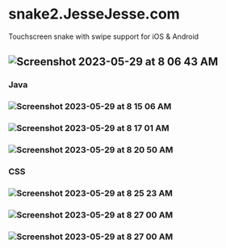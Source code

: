 # snake2.JesseJesse.com
Touchscreen snake with swipe support for iOS & Android
## ![Screenshot 2023-05-29 at 8 06 43 AM](https://github.com/sudo-self/snake2.JesseJesse.com/assets/119916323/0eea43cb-c16f-4daf-8706-934aa5e1e8ea)
### Java
### ![Screenshot 2023-05-29 at 8 15 06 AM](https://github.com/sudo-self/snake2.JesseJesse.com/assets/119916323/f3a95e70-fe69-42e2-ada6-6fcab8f5f1f8)
### ![Screenshot 2023-05-29 at 8 17 01 AM](https://github.com/sudo-self/snake2.JesseJesse.com/assets/119916323/4ffc6ca2-c7f6-4add-abe7-0af5fd0f4b85)
### ![Screenshot 2023-05-29 at 8 20 50 AM](https://github.com/sudo-self/snake2.JesseJesse.com/assets/119916323/6592585e-e63b-431b-bb06-c529bbb2bafc)
### CSS
### ![Screenshot 2023-05-29 at 8 25 23 AM](https://github.com/sudo-self/snake2.JesseJesse.com/assets/119916323/728144d9-c6be-4ccc-8478-68b3c74660af)
### ![Screenshot 2023-05-29 at 8 27 00 AM](https://github.com/sudo-self/snake2.JesseJesse.com/assets/119916323/1b95eb3a-008c-4863-b8ef-14cb7ec173b7)
### ![Screenshot 2023-05-29 at 8 27 00 AM](https://github.com/sudo-self/snake2.JesseJesse.com/assets/119916323/2dad98ab-a3bb-4df0-9b6c-c9359037d941)

